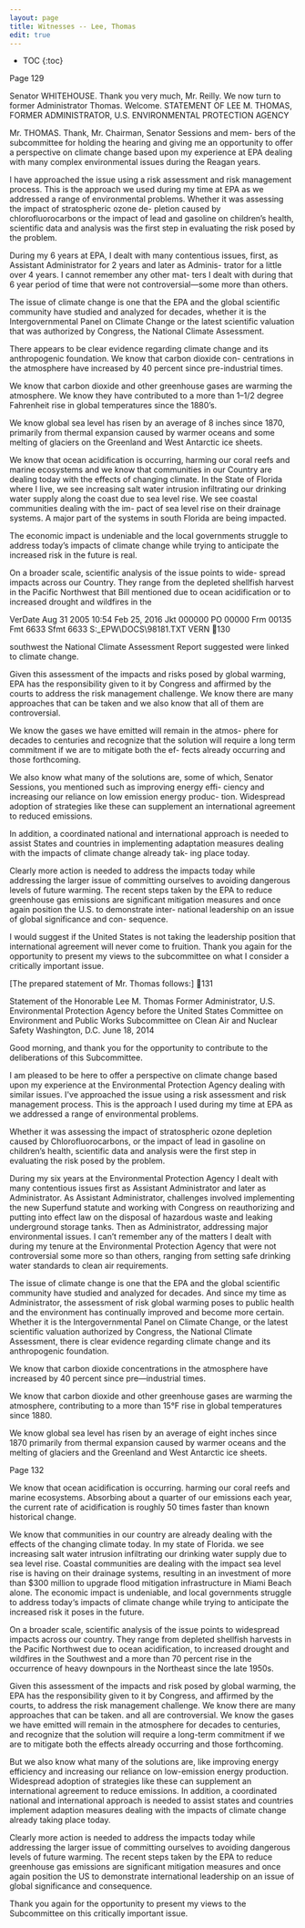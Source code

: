 ```yaml
---
layout: page
title: Witnesses -- Lee, Thomas
edit: true
---
```


* TOC
{:toc}

Page 129 

Senator WHITEHOUSE. Thank you very much, Mr. Reilly. 
We now turn to former Administrator Thomas. Welcome. 
STATEMENT OF LEE M. THOMAS, FORMER ADMINISTRATOR, 
U.S. ENVIRONMENTAL PROTECTION AGENCY 

Mr. THOMAS. Thank, Mr. Chairman, Senator Sessions and mem-
bers of the subcommittee for holding the hearing and giving me an 
opportunity to offer a perspective on climate change based upon my 
experience at EPA dealing with many complex environmental 
issues during the Reagan years. 

I have approached the issue using a risk assessment and risk 
management process. This is the approach we used during my time 
at EPA as we addressed a range of environmental problems. 
Whether it was assessing the impact of stratospheric ozone de-
pletion caused by chlorofluorocarbons or the impact of lead and 
gasoline on children’s health, scientific data and analysis was the 
first step in evaluating the risk posed by the problem. 

During my 6 years at EPA, I dealt with many contentious issues, 
first, as Assistant Administrator for 2 years and later as Adminis-
trator for a little over 4 years. I cannot remember any other mat-
ters I dealt with during that 6 year period of time that were not 
controversial—some more than others. 

The issue of climate change is one that the EPA and the global 
scientific community have studied and analyzed for decades, 
whether it is the Intergovernmental Panel on Climate Change or 
the latest scientific valuation that was authorized by Congress, the 
National Climate Assessment. 

There appears to be clear evidence regarding climate change and 
its anthropogenic foundation. We know that carbon dioxide con-
centrations in the atmosphere have increased by 40 percent since 
pre-industrial times. 

We know that carbon dioxide and other greenhouse gases are 
warming the atmosphere. We know they have contributed to a 
more than 1–1/2 degree Fahrenheit rise in global temperatures 
since the 1880’s. 

We know global sea level has risen by an average of 8 inches 
since 1870, primarily from thermal expansion caused by warmer 
oceans and some melting of glaciers on the Greenland and West 
Antarctic ice sheets. 

We know that ocean acidification is occurring, harming our coral 
reefs and marine ecosystems and we know that communities in our 
Country are dealing today with the effects of changing climate. 
In the State of Florida where I live, we see increasing salt water 
intrusion infiltrating our drinking water supply along the coast due 
to sea level rise. We see coastal communities dealing with the im-
pact of sea level rise on their drainage systems. A major part of the 
systems in south Florida are being impacted. 

The economic impact is undeniable and the local governments 
struggle to address today’s impacts of climate change while trying 
to anticipate the increased risk in the future is real. 

On a broader scale, scientific analysis of the issue points to wide-
spread impacts across our Country. They range from the depleted 
shellfish harvest in the Pacific Northwest that Bill mentioned due 
to ocean acidification or to increased drought and wildfires in the 

VerDate Aug 31 2005 10:54 Feb 25, 2016 Jkt 000000 PO 00000 Frm 00135 Fmt 6633 Sfmt 6633 S:\_EPW\DOCS\98181.TXT VERN
130 

southwest the National Climate Assessment Report suggested were 
linked to climate change. 

Given this assessment of the impacts and risks posed by global 
warming, EPA has the responsibility given to it by Congress and 
affirmed by the courts to address the risk management challenge. 
We know there are many approaches that can be taken and we also 
know that all of them are controversial. 

We know the gases we have emitted will remain in the atmos-
phere for decades to centuries and recognize that the solution will 
require a long term commitment if we are to mitigate both the ef-
fects already occurring and those forthcoming. 

We also know what many of the solutions are, some of which, 
Senator Sessions, you mentioned such as improving energy effi-
ciency and increasing our reliance on low emission energy produc-
tion. Widespread adoption of strategies like these can supplement 
an international agreement to reduced emissions. 

In addition, a coordinated national and international approach is 
needed to assist States and countries in implementing adaptation 
measures dealing with the impacts of climate change already tak-
ing place today. 

Clearly more action is needed to address the impacts today while 
addressing the larger issue of committing ourselves to avoiding 
dangerous levels of future warming. The recent steps taken by the 
EPA to reduce greenhouse gas emissions are significant mitigation 
measures and once again position the U.S. to demonstrate inter-
national leadership on an issue of global significance and con-
sequence. 

I would suggest if the United States is not taking the leadership 
position that international agreement will never come to fruition. 
Thank you again for the opportunity to present my views to the 
subcommittee on what I consider a critically important issue.

[The prepared statement of Mr. Thomas follows:] 
131 

Statement of the Honorable Lee M. Thomas
Former Administrator, U.S. Environmental Protection Agency
before the
United States Committee on Environment and Public Works
Subcommittee on Clean Air and Nuclear Safety
Washington, D.C.
June 18, 2014

Good morning, and thank you for the opportunity to contribute to the deliberations of this
Subcommittee.

I am pleased to be here to offer a perspective on climate change based upon my experience at the
Environmental Protection Agency dealing with similar issues. I've approached the issue using a
risk assessment and risk management process. This is the approach I used during my time at
EPA as we addressed a range of environmental problems.

Whether it was assessing the impact of stratospheric ozone depletion caused by
Chlorofluorocarbons, or the impact of lead in gasoline on children’s health, scientific data and
analysis were the first step in evaluating the risk posed by the problem.

During my six years at the Environmental Protection Agency I dealt with many contentious
issues first as Assistant Administrator and later as Administrator. As Assistant Administrator,
challenges involved implementing the new Superfund statute and working with Congress on
reauthorizing and putting into effect law on the disposal of hazardous waste and leaking
underground storage tanks. Then as Administrator, addressing major environmental issues. I
can’t remember any of the matters I dealt with during my tenure at the Environmental Protection
Agency that were not controversial some more so than others, ranging from setting safe drinking
water standards to clean air requirements.

The issue of climate change is one that the EPA and the global scientific community have
studied and analyzed for decades. And since my time as Administrator, the assessment of risk
global warming poses to public health and the environment has continually improved and
become more certain. Whether it is the Intergovernmental Panel on Climate Change, or the latest
scientific valuation authorized by Congress, the National Climate Assessment, there is clear
evidence regarding climate change and its anthropogenic foundation.

We know that carbon dioxide concentrations in the atmosphere have increased by 40 percent
since pre—industrial times.

We know that carbon dioxide and other greenhouse gases are warming the atmosphere,
contributing to a more than 15°F rise in global temperatures since 1880.

We know global sea level has risen by an average of eight inches since 1870 primarily from
thermal expansion caused by warmer oceans and the melting of glaciers and the Greenland and
West Antarctic ice sheets.

Page 132

We know that ocean acidification is occurring. harming our coral reefs and marine ecosystems.
Absorbing about a quarter of our emissions each year, the current rate of acidification is roughly
50 times faster than known historical change.

We know that communities in our country are already dealing with the effects of the changing
climate today. In my state of Florida. we see increasing salt water intrusion infiltrating our
drinking water supply due to sea level rise. Coastal communities are dealing with the impact sea
level rise is having on their drainage systems, resulting in an investment of more than $300
million to upgrade flood mitigation infrastructure in Miami Beach alone. The economic impact is
undeniable, and local governments struggle to address today‘s impacts of climate change while
trying to anticipate the increased risk it poses in the future.

On a broader scale, scientific analysis of the issue points to widespread impacts across our
country. They range from depleted shellfish harvests in the Pacific Northwest due to ocean
acidification, to increased drought and wildfires in the Southwest and a more than 70 percent rise in the occurrence of heavy downpours in the Northeast since the late 1950s.

Given this assessment of the impacts and risk posed by global warming, the EPA has the
responsibility given to it by Congress, and affirmed by the courts, to address the risk
management challenge. We know there are many approaches that can be taken. and all are
controversial. We know the gases we have emitted will remain in the atmosphere for decades to
centuries, and recognize that the solution will require a long-term commitment if we are to
mitigate both the effects already occurring and those forthcoming.

But we also know what many of the solutions are, like improving energy efficiency and
increasing our reliance on low-emission energy production. Widespread adoption of strategies
like these can supplement an international agreement to reduce emissions. In addition, a
coordinated national and international approach is needed to assist states and countries
implement adaption measures dealing with the impacts of climate change already taking place
today.

Clearly more action is needed to address the impacts today while addressing the larger issue of
committing ourselves to avoiding dangerous levels of future warming. The recent steps taken by
the EPA to reduce greenhouse gas emissions are significant mitigation measures and once again
position the US to demonstrate international leadership on an issue of global significance and
consequence.

Thank you again for the opportunity to present my views to the Subcommittee on this critically
important issue.
